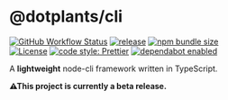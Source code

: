 # @dotplants/cli

[![GitHub Workflow Status](https://img.shields.io/github/workflow/status/dotplants/cli/Node%20CI?style=for-the-badge)](https://github.com/dotplants/cli/actions)
[![release](https://img.shields.io/github/v/release/dotplants/cli?style=for-the-badge)](https://github.com/dotplants/cli/releases)
[![npm bundle size](https://img.shields.io/bundlephobia/min/@dotplants/cli?style=for-the-badge)](https://npm.im/@dotplants/cli)  
[![License](https://img.shields.io/github/license/dotplants/cli?style=for-the-badge)](https://github.com/dotplants/cli/blob/master/LICENSE)
[![code style: Prettier](https://img.shields.io/badge/code_style-prettier-ff69b4.svg?style=for-the-badge&logo=prettier)](https://prettier.io/)
[![dependabot enabled](https://img.shields.io/badge/dependabot-enabled-0366D6.svg?style=for-the-badge&logo=dependabot)](https://github.com/dotplants/cli/pulls?utf8=%E2%9C%93&q=is%3Apr+label%3Adependencies+)

A **lightweight** node-cli framework written in TypeScript.

**⚠This project is currently a beta release.**
